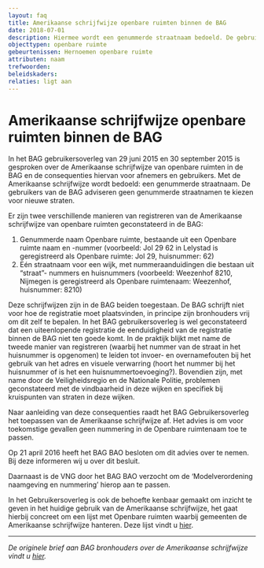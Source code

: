 ```yaml
---
layout: faq
title: Amerikaanse schrijfwijze openbare ruimten binnen de BAG
date: 2018-07-01
description: Hiermee wordt een genummerde straatnaam bedoeld. De gebruikers van de BAG adviseren geen genummerde straatnamen te kiezen voor nieuwe straten.
objecttypen: openbare ruimte
gebeurtenissen: Hernoemen openbare ruimte
attributen: naam
trefwoorden: 
beleidskaders:
relaties: ligt aan
---
```


# Amerikaanse schrijfwijze openbare ruimten binnen de BAG

In het BAG gebruikersoverleg van 29 juni 2015 en 30 september 2015 is gesproken
over de Amerikaanse schrijfwijze van openbare ruimten in de BAG en de consequenties
hiervan voor afnemers en gebruikers. Met de Amerikaanse schrijfwijze wordt bedoeld:
een genummerde straatnaam. De gebruikers van de BAG adviseren geen genummerde
straatnamen te kiezen voor nieuwe straten.

Er zijn twee verschillende manieren van registreren van de Amerikaanse schrijfwijze van
openbare ruimten geconstateerd in de BAG:

1. Genummerde naam Openbare ruimte, bestaande uit een Openbare ruimte naam
en -nummer (voorbeeld: Jol 29 62 in Lelystad is geregistreerd als Openbare
ruimte: Jol 29, huisnummer: 62)
2. Eén straatnaam voor een wijk, met nummeraanduidingen die bestaan uit “straat”-
nummers en huisnummers (voorbeeld: Weezenhof 8210, Nijmegen is
geregistreerd als Openbare ruimtenaam: Weezenhof, huisnummer: 8210)

Deze schrijfwijzen zijn in de BAG beiden toegestaan. De BAG schrijft niet voor hoe de
registratie moet plaatsvinden, in principe zijn bronhouders vrij om dit zelf te bepalen. In
het BAG gebruikersoverleg is wel geconstateerd dat een uiteenlopende registratie de
eenduidigheid van de registratie binnen de BAG niet ten goede komt. In de praktijk blijkt
met name de tweede manier van registreren (waarbij het nummer van de straat in het
huisnummer is opgenomen) te leiden tot invoer- en overnamefouten bij het gebruik van
het adres en visuele verwarring (hoort het nummer bij het huisnummer of is het een
huisnummertoevoeging?). Bovendien zijn, met name door de Veiligheidsregio en de
Nationale Politie, problemen geconstateerd met de vindbaarheid in deze wijken en
specifiek bij kruispunten van straten in deze wijken.

Naar aanleiding van deze consequenties raadt het BAG Gebruikersoverleg het
toepassen van de Amerikaanse schrijfwijze af. Het advies is om voor toekomstige
gevallen geen nummering in de Openbare ruimtenaam toe te passen.

Op 21 april 2016 heeft het BAG BAO besloten om dit advies over te nemen. Bij deze
informeren wij u over dit besluit.

Daarnaast is de VNG door het BAG BAO verzocht om de ‘Modelverordening
naamgeving en nummering’ hierop aan te passen.

In het Gebruikersoverleg is ook de behoefte kenbaar gemaakt om inzicht te geven in het
huidige gebruik van de Amerikaanse schrijfwijze, het gaat hierbij concreet om een lijst
met Openbare ruimten waarbij gemeenten de Amerikaanse schrijfwijze hanteren.
Deze lijst vindt u [hier](https://imbag.github.io/PPBGI9tFv1qMy9U1/artikelen/afbeeldingen/BAG_Amerikaanse_schrijfwijze_-_lijst_openbare_ruimten.ods).

---

_De originele brief aan BAG bronhouders over de Amerikaanse schrijfwijze vindt u [hier](https://imbag.github.io/PPBGI9tFv1qMy9U1/artikelen/afbeeldingen/Amerikaanse_schrijfwijze_openbare_ruimten_binnen_de_BAG.pdf)._
